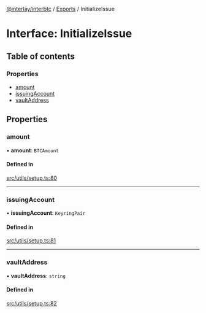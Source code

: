 [@interlay/interbtc](/README.md) / [Exports](/modules.md) / InitializeIssue

# Interface: InitializeIssue

## Table of contents

### Properties

- [amount](/interfaces/InitializeIssue.md#amount)
- [issuingAccount](/interfaces/InitializeIssue.md#issuingaccount)
- [vaultAddress](/interfaces/InitializeIssue.md#vaultaddress)

## Properties

### amount

• **amount**: `BTCAmount`

#### Defined in

[src/utils/setup.ts:80](https://github.com/interlay/interbtc-js/blob/f88be88/src/utils/setup.ts#L80)

___

### issuingAccount

• **issuingAccount**: `KeyringPair`

#### Defined in

[src/utils/setup.ts:81](https://github.com/interlay/interbtc-js/blob/f88be88/src/utils/setup.ts#L81)

___

### vaultAddress

• **vaultAddress**: `string`

#### Defined in

[src/utils/setup.ts:82](https://github.com/interlay/interbtc-js/blob/f88be88/src/utils/setup.ts#L82)
